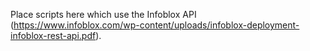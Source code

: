 Place scripts here which use the Infoblox API (https://www.infoblox.com/wp-content/uploads/infoblox-deployment-infoblox-rest-api.pdf).